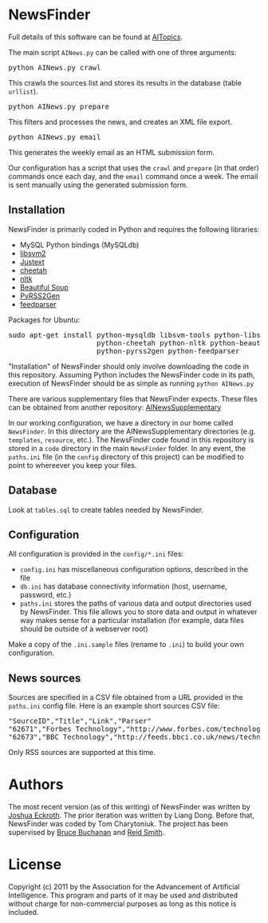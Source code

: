 # NewsFinder

Full details of this software can be found at
[AITopics](http://aitopics.org/misc/about-newsfinder).

The main script `AINews.py` can be called with one of three
arguments:

<pre>
python AINews.py crawl
</pre>

This crawls the sources list and stores its results in the database
(table `urllist`).

<pre>
python AINews.py prepare
</pre>

This filters and processes the news, and creates an XML file export.

<pre>
python AINews.py email
</pre>

This generates the weekly email as an HTML submission form.

Our configuration has a script that uses the `crawl` and `prepare` (in
that order) commands once each day, and the `email` command once a
week. The email is sent manually using the generated submission form.

## Installation

NewsFinder is primarily coded in Python and requires the following libraries:

  - MySQL Python bindings (MySQLdb)
  - [libsvm2](http://www.csie.ntu.edu.tw/~cjlin/libsvm/)
  - [Justext](http://code.google.com/p/justext/)
  - [cheetah](http://www.cheetahtemplate.org/)
  - [nltk](http://www.nltk.org/)
  - [Beautiful Soup](http://www.crummy.com/software/BeautifulSoup/)
  - [PyRSS2Gen](http://www.dalkescientific.com/Python/PyRSS2Gen.html)
  - [feedparser](http://www.feedparser.org/)
  
Packages for Ubuntu:

<pre>
sudo apt-get install python-mysqldb libsvm-tools python-libsvm \
                     python-cheetah python-nltk python-beautifulsoup \
                     python-pyrss2gen python-feedparser
</pre>

"Installation" of NewsFinder should only involve downloading the code in
this repository. Assuming Python includes the NewsFinder code in its path,
execution of NewsFinder should be as simple as running `python AINews.py`

There are various supplementary files that NewsFinder expects. These files
can be obtained from another repository:
[AINewsSupplementary](https://github.com/AAAI/AINewsSupplementary)

In our working configuration, we have a directory in our home called
`NewsFinder`. In this directory are the AINewsSupplementary
directories (e.g. `templates`, `resource`, etc.). The NewsFinder code
found in this repository is stored in a `code` directory in the main
`NewsFinder` folder. In any event, the `paths.ini` file (in the
`config` directory of this project) can be modified to point to
whereever you keep your files.

## Database

Look at `tables.sql` to create tables needed by NewsFinder.

## Configuration

All configuration is provided in the `config/*.ini` files:

  - `config.ini` has miscellaneous configuration options, described in
    the file
  - `db.ini` has database connectivity information (host, username,
    password, etc.)
  - `paths.ini` stores the paths of various data and output
    directories used by NewsFinder. This file allows you to store data
    and output in whatever way makes sense for a particular
    installation (for example, data files should be outside of a
    webserver root)

Make a copy of the `.ini.sample` files (rename to `.ini`) to build
your own configuration.

## News sources

Sources are specified in a CSV file obtained from a URL provided in
the `paths.ini` config file. Here is an example short sources CSV file:

<pre>
"SourceID","Title","Link","Parser"
"62671","Forbes Technology","http://www.forbes.com/technology/index.xml","RSS"
"62673","BBC Technology","http://feeds.bbci.co.uk/news/technology/rss.xml","RSS"
</pre>

Only RSS sources are supported at this time.

# Authors

The most recent version (as of this writing) of NewsFinder was written
by [Joshua Eckroth](http://aitopics.org/editor/joshua-eckroth). The
prior iteration was written by Liang Dong. Before that, NewsFinder was
coded by Tom Charytoniuk. The project has been supervised by
[Bruce Buchanan](http://aitopics.org/editor/bruce-buchanan) and
[Reid Smith](http://aitopics.org/editor/reid-smith).

# License

Copyright (c) 2011 by the Association for the Advancement of
Artificial Intelligence. This program and parts of it may be used and
distributed without charge for non-commercial purposes as long as this
notice is included.
